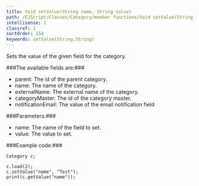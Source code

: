 ```yaml
---
title: Void setValue(String name, String value)
path: /EJScript/Classes/Category/member functions/Void setValue(String name, String value)
intellisense: 1
classref: 1
sortOrder: 154
keywords: setValue(String,String)
---
```


Sets the value of the given field for the category.



###The available fields are:###


 - parent: The id of the parent category.
 - name: The name of the category.
 - externalName: The external name of the category.
 - categoryMaster: The id of the category master.
 - notificationEmail: The value of the email notification field




###Parameters:###


 - name: The name of the field to set.
 - value: The value to set.




###Example code:###


    Category c;
    
    c.load(2);
    c.setValue("name", "Test");
    print(c.getValue("name"));


